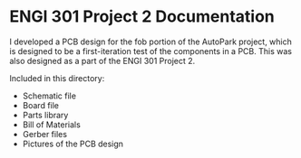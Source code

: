 # ENGI 301 Project 2 Documentation

I developed a PCB design for the fob portion of the AutoPark project, which is designed to be a first-iteration test of the components in a PCB.
This was also designed as a part of the ENGI 301 Project 2.

Included in this directory:
- Schematic file
- Board file
- Parts library
- Bill of Materials
- Gerber files
- Pictures of the PCB design
